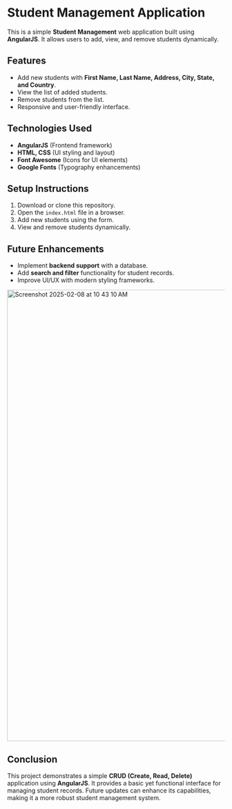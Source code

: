 # Student Management Application

This is a simple **Student Management** web application built using **AngularJS**. It allows users to add, view, and remove students dynamically.

## Features
- Add new students with **First Name, Last Name, Address, City, State, and Country**.
- View the list of added students.
- Remove students from the list.
- Responsive and user-friendly interface.

## Technologies Used
- **AngularJS** (Frontend framework)
- **HTML, CSS** (UI styling and layout)
- **Font Awesome** (Icons for UI elements)
- **Google Fonts** (Typography enhancements)
 
## Setup Instructions
1. Download or clone this repository.
2. Open the `index.html` file in a browser.
3. Add new students using the form.
4. View and remove students dynamically.

## Future Enhancements
- Implement **backend support** with a database.
- Add **search and filter** functionality for student records.
- Improve UI/UX with modern styling frameworks.


<img width="1047" alt="Screenshot 2025-02-08 at 10 43 10 AM" src="https://github.com/user-attachments/assets/aed2b98e-d668-40b7-9c38-35d0a99bc3c1" />


## Conclusion
This project demonstrates a simple **CRUD (Create, Read, Delete)** application using **AngularJS**. It provides a basic yet functional interface for managing student records. Future updates can enhance its capabilities, making it a more robust student management system.
